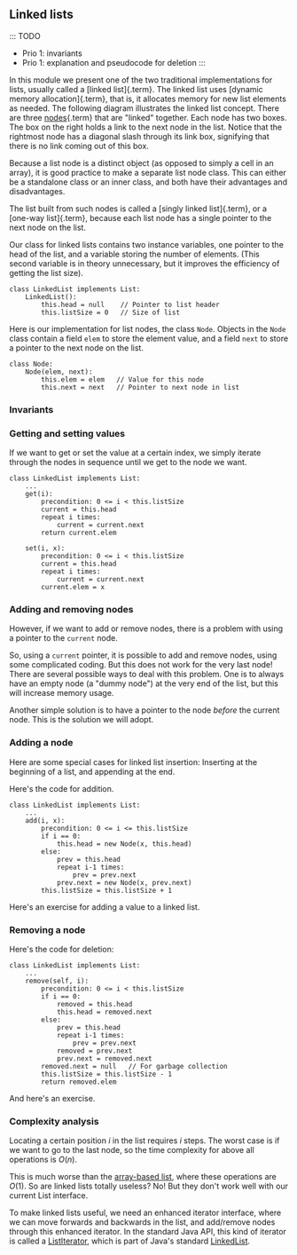 
## Linked lists

::: TODO
- Prio 1: invariants
- Prio 1: explanation and pseudocode for deletion
:::

In this module we present one of the two traditional implementations for
lists, usually called a [linked list]{.term}.
The linked list uses [dynamic memory allocation]{.term}, that is, it allocates memory for new list elements as
needed. The following diagram illustrates the linked list concept. There
are three [nodes](#node){.term} that are
"linked" together. Each node has two boxes. The box on the right holds
a link to the next node in the list. Notice that the rightmost node has
a diagonal slash through its link box, signifying that there is no link
coming out of this box.

<inlineav id="LinkedList-Overview-CON" src="ChalmersGU/LinkedList-Overview-CON.js" name="Linked List Overview" links="ChalmersGU/CGU-Styles.css" static/>

Because a list node is a distinct object (as opposed to simply a cell in
an array), it is good practice to make a separate list node class. This
can either be a standalone class or an inner class, and both have their
advantages and disadvantages.

The list built from such nodes is called a
[singly linked list]{.term}, or a
[one-way list]{.term}, because each list node
has a single pointer to the next node on the list.

<inlineav id="LinkedList-Iteration-CON" src="ChalmersGU/LinkedList-Iteration-CON.js" name="Linked List Slideshow 1" links="ChalmersGU/CGU-Styles.css"/>

Our class for linked lists contains two instance variables, one pointer
to the head of the list, and a variable storing the number of elements.
(This second variable is in theory unnecessary, but it improves the
efficiency of getting the list size).

    class LinkedList implements List:
        LinkedList():
            this.head = null    // Pointer to list header
            this.listSize = 0   // Size of list


Here is our implementation for list nodes, the class `Node`.
Objects in the `Node` class contain a field `elem` to store the
element value, and a field `next` to store a pointer to the next node on
the list.

    class Node:
        Node(elem, next):
            this.elem = elem   // Value for this node
            this.next = next   // Pointer to next node in list



### Invariants


### Getting and setting values

If we want to get or set the value at a certain index, we simply iterate
through the nodes in sequence until we get to the node we want.

    class LinkedList implements List:
        ...
        get(i):
            precondition: 0 <= i < this.listSize
            current = this.head
            repeat i times:
                current = current.next
            return current.elem

        set(i, x):
            precondition: 0 <= i < this.listSize
            current = this.head
            repeat i times:
                current = current.next
            current.elem = x


### Adding and removing nodes

However, if we want to add or remove nodes, there is a problem with
using a pointer to the `current` node.

<inlineav id="LinkedList-Problems-CON" src="ChalmersGU/LinkedList-Problems-CON.js" name="Linked List Add/Remove Problems" links="ChalmersGU/CGU-Styles.css"/>

So, using a `current` pointer, it is possible to add and remove nodes,
using some complicated coding. But this does not work for the very last
node! There are several possible ways to deal with this problem. One is
to always have an empty node (a "dummy node") at the very end of the
list, but this will increase memory usage.

Another simple solution is to have a pointer to the node *before* the
current node. This is the solution we will adopt.

### Adding a node

<inlineav id="LinkedList-Add-CON" src="ChalmersGU/LinkedList-Add-CON.js" name="Linked List Add Slideshow" links="ChalmersGU/CGU-Styles.css"/>

Here are some special cases for linked list insertion: Inserting at the
beginning of a list, and appending at the end.

<inlineav id="LinkedList-AddSpecial-CON" src="ChalmersGU/LinkedList-AddSpecial-CON.js" name="Linked List Add Special Cases Slideshow" links="ChalmersGU/CGU-Styles.css"/>

Here's the code for addition.

    class LinkedList implements List:
        ...
        add(i, x):
            precondition: 0 <= i <= this.listSize
            if i == 0:
                this.head = new Node(x, this.head)
            else:
                prev = this.head
                repeat i-1 times:
                    prev = prev.next
                prev.next = new Node(x, prev.next)
            this.listSize = this.listSize + 1


Here's an exercise for adding a value to a linked list.

<avembed id="LinkedList-Add-PRO" src="ChalmersGU/LinkedList-Add-PRO.html" type="ka" name="Linked List Add Exercise"/>

### Removing a node

<inlineav id="LinkedList-Remove-CON" src="ChalmersGU/LinkedList-Remove-CON.js" name="Linked List Remove Slideshow" links="ChalmersGU/CGU-Styles.css"/>

Here's the code for deletion:

    class LinkedList implements List:
        ...
        remove(self, i):
            precondition: 0 <= i < this.listSize
            if i == 0:
                removed = this.head
                this.head = removed.next
            else:
                prev = this.head
                repeat i-1 times:
                    prev = prev.next
                removed = prev.next
                prev.next = removed.next
            removed.next = null   // For garbage collection
            this.listSize = this.listSize - 1
            return removed.elem


And here's an exercise.

<avembed id="LinkedList-Remove-PRO" src="ChalmersGU/LinkedList-Remove-PRO.html" type="ka" name="Linked List Remove Exercise" height="700"/>

### Complexity analysis

Locating a certain position $i$ in the list requires $i$ steps. The
worst case is if we want to go to the last node, so the time complexity
for above all operations is $O(n)$.

This is much worse than the
[array-based list](#static-array-based-lists), where
these operations are $O(1)$. So are linked lists totally useless?
No! But they don't work well with our current List interface.

To make linked lists useful, we need an enhanced iterator interface,
where we can move forwards and backwards in the list, and add/remove
nodes through this enhanced iterator. In the standard Java API, this
kind of iterator is called a
[ListIterator](https://docs.oracle.com/en/java/javase/11/docs/api/java.base/java/util/ListIterator.html),
which is part of Java's standard
[LinkedList](https://docs.oracle.com/en/java/javase/11/docs/api/java.base/java/util/LinkedList.html).

